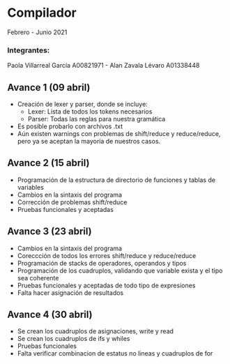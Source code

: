 # Compilador

Febrero - Junio 2021

### Integrantes: 
Paola Villarreal García A00821971 -
Alan Zavala Lévaro A01338448

## Avance 1 (09 abril)
* Creación de lexer y parser, donde se incluye:
    - Lexer: Lista de todos los tokens necesarios
    - Parser: Todas las reglas para nuestra gramática
* Es posible probarlo con archivos .txt
* Aún existen warnings con problemas de shift/reduce y reduce/reduce, pero ya se aceptan la mayoría de nuestros casos. 

## Avance 2 (15 abril)
* Programación de la estructura de directorio de funciones y tablas de variables
* Cambios en la sintaxis del programa
* Corrección de problemas shift/reduce
* Pruebas funcionales y aceptadas

## Avance 3 (23 abril)
* Cambios en la sintaxis del programa
* Coreccción de todos los errores shift/reduce y reduce/reduce
* Programación de stacks de operadores, operandos y tipos
* Programación de los cuadruplos, validando que variable exista y el tipo sea coherente
* Pruebas funcionales y aceptadas de todo tipo de expresiones
* Falta hacer asignación de resultados

## Avance 4 (30 abril)
* Se crean los cuadruplos de asignaciones, write y read
* Se crean los cuadruplos de ifs y whiles
* Pruebas funcionales
* Falta verificar combinacion de estatus no lineas y cuadruplos de for
